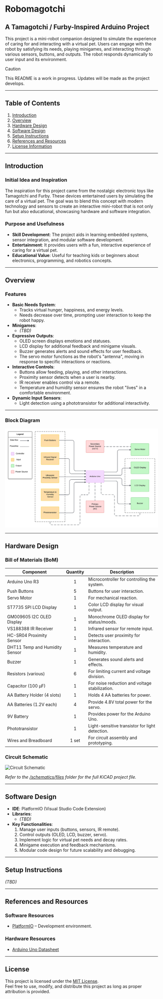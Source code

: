 # **Robomagotchi**
## A Tamagotchi / Furby-Inspired Arduino Project  

This project is a mini-robot companion designed to simulate the experience of caring for and interacting with a virtual pet. Users can engage with the robot by satisfying its needs, playing minigames, and interacting through various sensors, buttons, and outputs. The robot responds dynamically to user input and its environment.

> [!CAUTION]
> This README is a work in progress. Updates will be made as the project develops.

---

## **Table of Contents**
1. [Introduction](#introduction)  
2. [Overview](#overview)  
3. [Hardware Design](#hardware-design)  
4. [Software Design](#software-design)  
5. [Setup Instructions](#setup-instructions)  
6. [References and Resources](#references-and-resources)  
7. [License Information](#license)  

---

## **Introduction**

### **Initial Idea and Inspiration**  
The inspiration for this project came from the nostalgic electronic toys like Tamagotchi and Furby. These devices entertained users by simulating the care of a virtual pet. The goal was to blend this concept with modern technology and sensors to create an interactive mini-robot that is not only fun but also educational, showcasing hardware and software integration.  

### **Purpose and Usefulness**  
- **Skill Development**: The project aids in learning embedded systems, sensor integration, and modular software development.  
- **Entertainment**: It provides users with a fun, interactive experience of caring for a virtual pet.  
- **Educational Value**: Useful for teaching kids or beginners about electronics, programming, and robotics concepts.  

---

## **Overview**

### **Features**  
- **Basic Needs System**:  
  - Tracks virtual hunger, happiness, and energy levels.  
  - Needs decrease over time, prompting user interaction to keep the robot happy.  
- **Minigames**:  
  - *(TBD)*
- **Expressive Outputs**:  
  - OLED screen displays emotions and statuses.  
  - LCD display for additional feedback and minigame visuals.  
  - Buzzer generates alerts and sound effects for user feedback.
  - The servo motor functions as the robot's "antenna", moving in response to specific interactions or reactions.
- **Interactive Controls**:  
  - Buttons allow feeding, playing, and other interactions.  
  - Proximity sensor detects when a user is nearby.  
  - IR receiver enables control via a remote.  
  - Temperature and humidity sensor ensures the robot "lives" in a comfortable environment.  
- **Dynamic Input Sensors**:  
  - Light detection using a phototransistor for additional interactivity.  

---

### **Block Diagram**  
![Block Diagram](./schematics/images/block_diagram.jpeg)  

---

## **Hardware Design**

### **Bill of Materials (BoM)**  

| Component                      | Quantity | Description                                     |
|--------------------------------|:--------:|------------------------------------------------|
| Arduino Uno R3                 |    1     | Microcontroller for controlling the system.     |
| Push Buttons                   |    5     | Buttons for user interaction.                   |
| Servo Motor                    |    1     | For mechanical reaction.                        |
| ST7735 SPI LCD Display         |    1     | Color LCD display for visual output.            |
| GM009605 I2C OLED Display      |    1     | Monochrome OLED display for status/moods.       |
| VS188388 IR Receiver           |    1     | Infrared sensor for remote input.               |
| HC-SR04 Proximity Sensor       |    1     | Detects user proximity for interaction.         |
| DHT11 Temp and Humidity Sensor |    1     | Measures temperature and humidity.              |
| Buzzer                         |    1     | Generates sound alerts and effects.             |
| Resistors (various)            |    6     | For limiting current and voltage division.      |
| Capacitor (100 µF)             |    1     | For noise reduction and voltage stabilization.  |
| AA Battery Holder (4 slots)    |    1     | Holds 4 AA batteries for power.                 |
| AA Batteries  (1.2V each)      |    4     | Provide 4.8V total power for the servo.         |
| 9V Battery                     |    1     | Provides power for the Arduino Uno.             |
| Phototransistor                |    1     | Light-sensitive transistor for light detection. |
| Wires and Breadboard           |    1 set | For circuit assembly and prototyping.           |

### **Circuit Schematic**   
![Circuit Schematic](./schematics/images/kicad_schematic-cropped.png)  

*Refer to the [/schematics/files](./schematics/files) folder for the full KiCAD project file.*  

---

## **Software Design**  

- **IDE**: PlatformIO (Visual Studio Code Extension)  
- **Libraries**:  
  - *(TBD)*
- **Key Functionalities**:  
  1. Manage user inputs (buttons, sensors, IR remote).  
  2. Control outputs (OLED, LCD, buzzer, servo).  
  3. Implement logic for virtual pet needs and decay rates.  
  4. Minigame execution and feedback mechanisms.  
  5. Modular code design for future scalability and debugging.  

---

## **Setup Instructions**  
*(TBD)*  

---

## **References and Resources**  

### **Software Resources**  
- [PlatformIO](https://platformio.org) – Development environment.   

### **Hardware Resources**  
- [Arduino Uno Datasheet](https://www.arduino.cc/en/main/arduinoBoardUno)   

---

## **License**  
This project is licensed under the [MIT License](LICENSE).  
Feel free to use, modify, and distribute this project as long as proper attribution is provided.  
